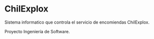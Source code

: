 # ChilExplox
Sistema informatico que controla el servicio de encomiendas ChilExplox. 

Proyecto Ingeniería de Software.
